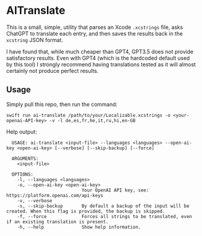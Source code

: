 # AITranslate

This is a small, simple, utility that parses an Xcode `.xcstrings` file, asks ChatGPT to translate each entry, and then saves the results back in the `xcstring` JSON format.

I have found that, while much cheaper than GPT4, GPT3.5 does not provide satisfactory results. Even with GPT4 (which is the hardcoded default used by this tool) I strongly recommend having translations tested as it will almost certainly not produce perfect results.

## Usage

Simply pull this repo, then run the command:

```
swift run ai-translate /path/to/your/Localizable.xcstrings -o <your-openai-API-key> -v -l de,es,fr,he,it,ru,hi,en-GB
```

Help output:

```
  USAGE: ai-translate <input-file> --languages <languages> --open-ai-key <open-ai-key> [--verbose] [--skip-backup] [--force]

  ARGUMENTS:
    <input-file>

  OPTIONS:
    -l, --languages <languages>
    -o, --open-ai-key <open-ai-key>
                            Your OpenAI API key, see: https://platform.openai.com/api-keys
    -v, --verbose
    -s, --skip-backup       By default a backup of the input will be created. When this flag is provided, the backup is skipped.
    -f, --force             Forces all strings to be translated, even if an existing translation is present.
    -h, --help              Show help information.
```
